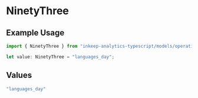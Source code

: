 # NinetyThree

## Example Usage

```typescript
import { NinetyThree } from "inkeep-analytics-typescript/models/operations";

let value: NinetyThree = "languages_day";
```

## Values

```typescript
"languages_day"
```